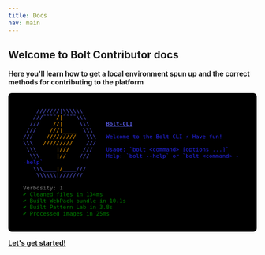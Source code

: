 ```yaml
---
title: Docs
nav: main
---
```


## Welcome to Bolt Contributor docs

**Here you'll learn how to get a local environment spun up and the correct methods for contributing to the platform**

<pre style="background: #000000;color: #5659de;padding: 30px;overflow: hidden;border-radius: 7px;"><code class="nohighlight" style="background-color: transparent; margin: 0 auto; font-size: 0.7rem">    ///////|\\\\\\
   ///˜˜˜˜<span style="color:orange">/|</span>˜˜˜˜\\\
  ///    <span style="color:orange">//|</span>     \\\     <strong><u>Bolt-CLI</u></strong>
 ///    <span style="color:orange">///|____</span>  \\\
///    <span style="color:orange">/////////</span>   \\\   <span style="color: #2525ef;">Welcome to the Bolt CLI ⚡ Have fun!</span>
\\\   <span style="color:orange">/////////</span>    ///
 \\\      <span style="color:orange">|///</span>    ///    <span style="color: #2525ef;">Usage: `bolt &lt;command&gt; [options ...]`</span>
  \\\     <span style="color:orange">|//</span>    ///     <span style="color: #2525ef;">Help: `bolt --help` or `bolt &lt;command&gt; --help`</span>
   \\\____<span style="color:orange">|/</span>____///
    \\\\\\|///////
    
<span style="color: grey;">Verbosity: 1</span>
<span style="color: green;">✔ Cleaned files in 134ms
✔ Built WebPack bundle in 10.1s
✔ Built Pattern Lab in 3.8s
✔ Processed images in 25ms</span>
</code></pre>

**[Let's get started!](/docs/getting-started/index.html)**
